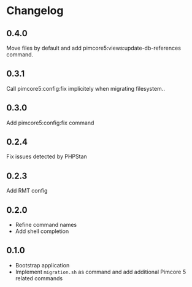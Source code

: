 Changelog
=========

0.4.0
-----

Move files by default and add pimcore5:views:update-db-references command.

0.3.1
-----

Call pimcore5:config:fix implicitely when migrating filesystem..

0.3.0
-----

Add pimcore5:config:fix command

0.2.4
-----

Fix issues detected by PHPStan

0.2.3
-----

Add RMT config

0.2.0
-----

* Refine command names
* Add shell completion

0.1.0
-----

* Bootstrap application
* Implement `migration.sh` as command and add additional Pimcore 5 related commands